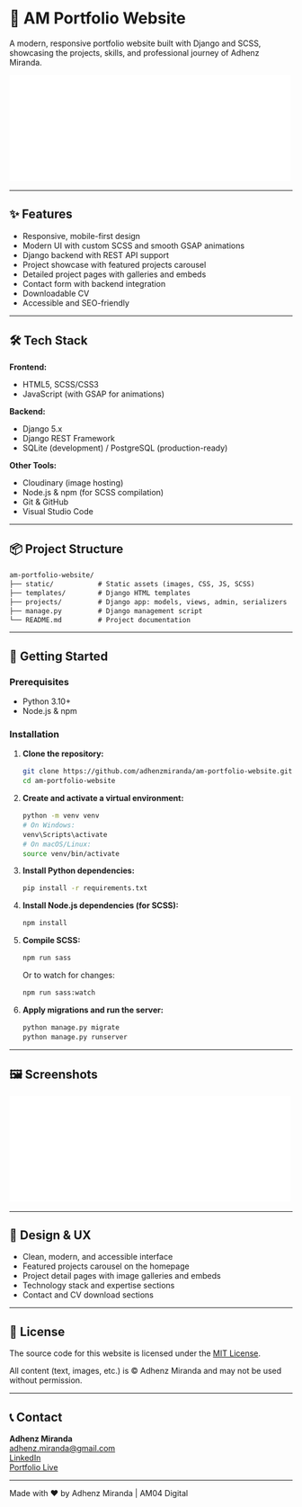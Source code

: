 # 🎨 AM Portfolio Website

A modern, responsive portfolio website built with Django and SCSS, showcasing the projects, skills, and professional journey of Adhenz Miranda.

![Portfolio Preview](static/assets/images/navbar/PortfolioLogo.png)

---

## ✨ Features

- Responsive, mobile-first design
- Modern UI with custom SCSS and smooth GSAP animations
- Django backend with REST API support
- Project showcase with featured projects carousel
- Detailed project pages with galleries and embeds
- Contact form with backend integration
- Downloadable CV
- Accessible and SEO-friendly

---

## 🛠️ Tech Stack

**Frontend:**

- HTML5, SCSS/CSS3
- JavaScript (with GSAP for animations)

**Backend:**

- Django 5.x
- Django REST Framework
- SQLite (development) / PostgreSQL (production-ready)

**Other Tools:**

- Cloudinary (image hosting)
- Node.js & npm (for SCSS compilation)
- Git & GitHub
- Visual Studio Code

---

## 📦 Project Structure

```
am-portfolio-website/
├── static/           # Static assets (images, CSS, JS, SCSS)
├── templates/        # Django HTML templates
├── projects/         # Django app: models, views, admin, serializers
├── manage.py         # Django management script
└── README.md         # Project documentation
```

---

## 🚀 Getting Started

### Prerequisites

- Python 3.10+
- Node.js & npm

### Installation

1. **Clone the repository:**

   ```sh
   git clone https://github.com/adhenzmiranda/am-portfolio-website.git
   cd am-portfolio-website
   ```

2. **Create and activate a virtual environment:**

   ```sh
   python -m venv venv
   # On Windows:
   venv\Scripts\activate
   # On macOS/Linux:
   source venv/bin/activate
   ```

3. **Install Python dependencies:**

   ```sh
   pip install -r requirements.txt
   ```

4. **Install Node.js dependencies (for SCSS):**

   ```sh
   npm install
   ```

5. **Compile SCSS:**

   ```sh
   npm run sass
   ```

   Or to watch for changes:

   ```sh
   npm run sass:watch
   ```

6. **Apply migrations and run the server:**
   ```sh
   python manage.py migrate
   python manage.py runserver
   ```

---

## 🖼️ Screenshots

![Home Page](static/assets/images/navbar/PortfolioLogo.png)

<!-- Add more screenshots as needed -->

---

## 🎨 Design & UX

- Clean, modern, and accessible interface
- Featured projects carousel on the homepage
- Project detail pages with image galleries and embeds
- Technology stack and expertise sections
- Contact and CV download sections

---

## 📄 License

The source code for this website is licensed under the [MIT License](LICENSE).

All content (text, images, etc.) is © Adhenz Miranda and may not be used without permission.

---

## 📞 Contact

**Adhenz Miranda**  
[adhenz.miranda@gmail.com](mailto:adhenz.miranda@gmail.com)  
[LinkedIn](https://linkedin.com/in/am04)  
[Portfolio Live](https://am04-c1eccbd13c2a.herokuapp.com/)

---

Made with ❤️ by Adhenz Miranda | AM04 Digital
